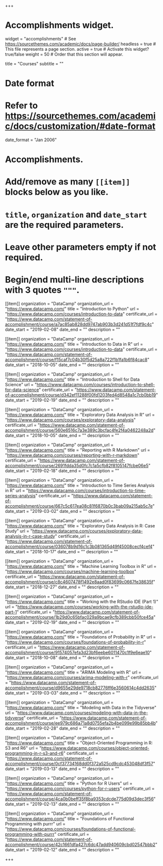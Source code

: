 +++
# Accomplishments widget.
widget = "accomplishments"  # See https://sourcethemes.com/academic/docs/page-builder/
headless = true  # This file represents a page section.
active = true  # Activate this widget? true/false
weight = 50  # Order that this section will appear.

title = "Courses"
subtitle = ""

# Date format
#   Refer to https://sourcethemes.com/academic/docs/customization/#date-format
date_format = "Jan 2006"

# Accomplishments.
#   Add/remove as many `[[item]]` blocks below as you like.
#   `title`, `organization` and `date_start` are the required parameters.
#   Leave other parameters empty if not required.
#   Begin/end multi-line descriptions with 3 quotes `"""`.


[[item]]
  organization = "DataCamp"
  organization_url = "https://www.datacamp.com/"
  title = "Introduction to Python"
  url = "https://www.datacamp.com/courses/introduction-to-data"
  certificate_url = "https://www.datacamp.com/statement-of-accomplishment/course/a7ac85ab828dd9747ab903b3d241d51f7fdf9c4c"
  date_start = "2019-02-08"
  date_end = ""
  description = ""
  

  
[[item]]
  organization = "DataCamp"
  organization_url = "https://www.datacamp.com/"
  title = "Introduction to Data in R"
  url = "https://www.datacamp.com/courses/introduction-to-data"
  certificate_url = "https://www.datacamp.com/statement-of-accomplishment/course/f15caf7c04b30f5d25a8a722f1b1fa1b6f84cac8"
  date_start = "2018-10-05"
  date_end = ""
  description = ""
  
[[item]]
  organization = "DataCamp"
  organization_url = "https://www.datacamp.com/"
  title = "Introduction to Shell for Data Science"
  url = "https://www.datacamp.com/courses/introduction-to-shell-for-data-science"
  certificate_url = "https://www.datacamp.com/statement-of-accomplishment/course/d342ef11288f00fd1203fed4d8548a1c7cb0bb19"
  date_start = "2019-02-19"
  date_end = ""
  description = ""
  
[[item]]
  organization = "DataCamp"
  organization_url = "https://www.datacamp.com/"
  title = "Exploratory Data Analysis in R"
  url = "https://www.datacamp.com/courses/exploratory-data-analysis"
  certificate_url = "https://www.datacamp.com/statement-of-accomplishment/course/560e6516c7a3e389c3bcfac4fe2f4a0462248a2d"
  date_start = "2018-10-05"
  date_end = ""
  description = ""
  
[[item]]
  organization = "DataCamp"
  organization_url = "https://www.datacamp.com/"
  title = "Reporting with R Markdown"
  url = "https://www.datacamp.com/courses/reporting-with-r-markdown"
  certificate_url = "https://www.datacamp.com/statement-of-accomplishment/course/2691fdda35d0fc7c1a5cfb82f8105147fcbe06e5"
  date_start = "2019-02-18"
  date_end = ""
  description = ""
  
[[item]]
  organization = "DataCamp"
  organization_url = "https://www.datacamp.com/"
  title = "Introduction to Time Series Analysis in R"
  url = "https://www.datacamp.com/courses/introduction-to-time-series-analysis"
  certificate_url = "https://www.datacamp.com/statement-of-accomplishment/course/667c5c617ea08c81f6870b0c3bab09a215ab5c7e"
  date_start = "2019-03-02"
  date_end = ""
  description = ""
  
[[item]]
  organization = "DataCamp"
  organization_url = "https://www.datacamp.com/"
  title = "Exploratory Data Analysis in R: Case Study"
  url = "https://www.datacamp.com/courses/exploratory-data-analysis-in-r-case-study"
  certificate_url = "https://www.datacamp.com/statement-of-accomplishment/course/036078b9d16c1c3b081365d49f45008cecf4cef4"
  date_start = "2018-10-17"
  date_end = ""
  description = ""
  
[[item]]
  organization = "DataCamp"
  organization_url = "https://www.datacamp.com/"
  title = "Machine Learning Toolbox in R"
  url = "https://www.datacamp.com/courses/machine-learning-toolbox"
  certificate_url = "https://www.datacamp.com/statement-of-accomplishment/course/c8c4607478f1492e8aad0f83699c0667fe38635f"
  date_start = "2018-12-27"
  date_end = ""
  description = ""
  
[[item]]
  organization = "DataCamp"
  organization_url = "https://www.datacamp.com/"
  title = "Working with the RStudio IDE (Part 1)"
  url = "https://www.datacamp.com/courses/working-with-the-rstudio-ide-part-1"
  certificate_url = "https://www.datacamp.com/statement-of-accomplishment/course/1b29d0c65bfac029a9bcae9cfb389cbb50fce45a"
  date_start = "2019-02-19"
  date_end = ""
  description = ""
  
[[item]]
  organization = "DataCamp"
  organization_url = "https://www.datacamp.com/"
  title = "Foundations of Probability in R"
  url = "https://www.datacamp.com/courses/foundations-of-probability-in-r"
  certificate_url = "https://www.datacamp.com/statement-of-accomplishment/course/91574057efa3d23bf6eebe6011470c1f9e6eae10"
  date_start = "2018-10-08"
  date_end = ""
  description = ""
  
[[item]]
  organization = "DataCamp"
  organization_url = "https://www.datacamp.com/"
  title = "ARIMA Modeling with R"
  url = "https://www.datacamp.com/courses/arima-modeling-with-r"
  certificate_url = "https://www.datacamp.com/statement-of-accomplishment/course/d9655e29de9718cb82776ff6e3560614c4dd2635"
  date_start = "2019-03-03"
  date_end = ""
  description = ""
  
[[item]]
  organization = "DataCamp"
  organization_url = "https://www.datacamp.com/"
  title = "Modeling with Data in the Tidyverse"
  url = "https://www.datacamp.com/courses/modeling-with-data-in-the-tidyverse"
  certificate_url = "https://www.datacamp.com/statement-of-accomplishment/course/ee979c686a71a8d0755efa2b4be099e99b85bb4b"
  date_start = "2019-02-28"
  date_end = ""
  description = ""
  
[[item]]
  organization = "DataCamp"
  organization_url = "https://www.datacamp.com/"
  title = "Object-Oriented Programming in R: S3 and R6"
  url = "https://www.datacamp.com/courses/object-oriented-programming-in-r-s3-and-r6"
  certificate_url = "https://www.datacamp.com/statement-of-accomplishment/course/0cf37734168dd0f372a525cd9cdc453048df3f57"
  date_start = "2019-03-13"
  date_end = ""
  description = ""
  
[[item]]
  organization = "DataCamp"
  organization_url = "https://www.datacamp.com/"
  title = "Python for R Users"
  url = "https://www.datacamp.com/courses/python-for-r-users"
  certificate_url = "https://www.datacamp.com/statement-of-accomplishment/course/4ca0b0beff35f8ba9353cdcde775d09d3dec3f56"
  date_start = "2019-02-13"
  date_end = ""
  description = ""
  
[[item]]
  organization = "DataCamp"
  organization_url = "https://www.datacamp.com/"
  title = "Foundations of Functional Programming with purrr"
  url = "https://www.datacamp.com/courses/foundations-of-functional-programming-with-purrr"
  certificate_url = "https://www.datacamp.com/statement-of-accomplishment/course/42c1661dfa427c6dc47add940609cbd02547bbb2"
  date_start = "2019-02-12"
  date_end = ""
  description = ""

+++
